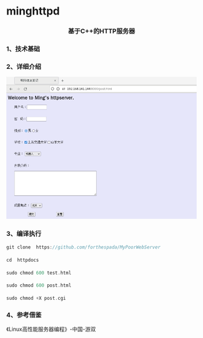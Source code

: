 # minghttpd
<h3 align="center"> 基于C++的HTTP服务器 </h3>

### 1、技术基础

### 2、详细介绍
![](./image/jie.png)
### 3、编译执行
~~~c
git clone  https://github.com/forthespada/MyPoorWebServer

cd  httpdocs

sudo chmod 600 test.html

sudo chmod 600 post.html

sudo chmod +X post.cgi
~~~

### 4、参考借鉴
《Linux高性能服务器编程》-中国-游双
